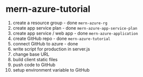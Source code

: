 # mern-azure-tutorial
1. create a resource group - done `mern-azure-rg`
2. create app service plan - done `mern-azure-app-service-plan`
3. create app service / web app - done `mern-azure-application`
4. create GitHub repo - done `mern-azure-tutorial`
5. connect GitHub to azure - done
6. write script for production in server.js
7. change base URL
8. build client static files
9. push code to GitHub
10. setup environment variable to GitHub